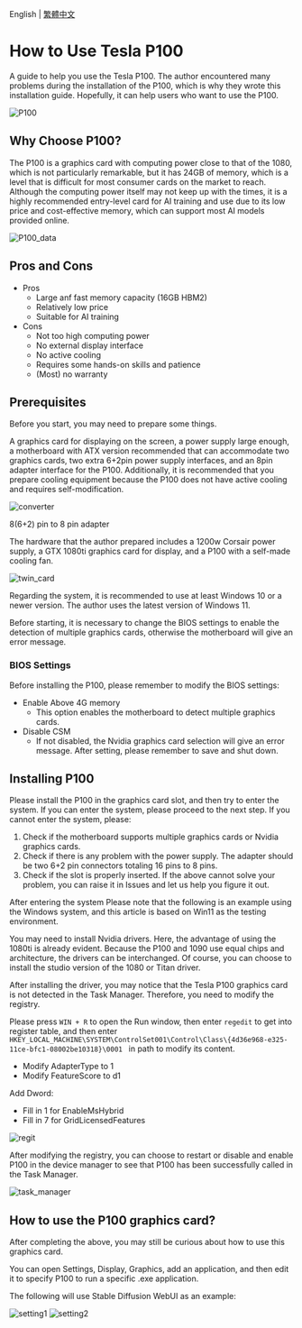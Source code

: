 English | [繁體中文](README_TCH.md)
# How to Use Tesla P100
A guide to help you use the Tesla P100. The author encountered many problems during the installation of the P100, which is why they wrote this installation guide. Hopefully, it can help users who want to use the P100.

  ![P100](image/P100.png)

## Why Choose P100?
The P100 is a graphics card with computing power close to that of the 1080, which is not particularly remarkable, but it has 24GB of memory, which is a level that is difficult for most consumer cards on the market to reach. Although the computing power itself may not keep up with the times, it is a highly recommended entry-level card for AI training and use due to its low price and cost-effective memory, which can support most AI models provided online.

![P100_data](image/P100_data.png)

## Pros and Cons
* Pros
  * Large anf fast memory capacity (16GB HBM2)
  * Relatively low price
  * Suitable for AI training
* Cons
  * Not too high computing power
  * No external display interface
  * No active cooling
  * Requires some hands-on skills and patience
  * (Most) no warranty
## Prerequisites
Before you start, you may need to prepare some things.

A graphics card for displaying on the screen, a power supply large enough, a motherboard with ATX version recommended that can accommodate two graphics cards, two extra 6+2pin power supply interfaces, and an 8pin adapter interface for the P100. Additionally, it is recommended that you prepare cooling equipment because the P100 does not have active cooling and requires self-modification.

![converter](image/converter.jpg)

8(6+2) pin to 8 pin adapter

The hardware that the author prepared includes a 1200w Corsair power supply, a GTX 1080ti graphics card for display, and a P100 with a self-made cooling fan.

  ![twin_card](image/twin_card.jpg)

Regarding the system, it is recommended to use at least Windows 10 or a newer version. The author uses the latest version of Windows 11.

Before starting, it is necessary to change the BIOS settings to enable the detection of multiple graphics cards, otherwise the motherboard will give an error message.

### BIOS Settings
Before installing the P100, please remember to modify the BIOS settings:

* Enable Above 4G memory
    * This option enables the motherboard to detect multiple graphics cards.
* Disable CSM
    * If not disabled, the Nvidia graphics card selection will give an error message.
After setting, please remember to save and shut down.
## Installing P100
Please install the P100 in the graphics card slot, and then try to enter the system. If you can enter the system, please proceed to the next step. If you cannot enter the system, please:

1. Check if the motherboard supports multiple graphics cards or Nvidia graphics cards.
2. Check if there is any problem with the power supply. The adapter should be two 6+2 pin connectors totaling 16 pins to 8 pins.
3. Check if the slot is properly inserted.
If the above cannot solve your problem, you can raise it in Issues and let us help you figure it out.

After entering the system
Please note that the following is an example using the Windows system, and this article is based on Win11 as the testing environment.

You may need to install Nvidia drivers. Here, the advantage of using the 1080ti is already evident. Because the P100 and 1090 use equal chips and architecture, the drivers can be interchanged. Of course, you can choose to install the studio version of the 1080 or Titan driver.

After installing the driver, you may notice that the Tesla P100 graphics card is not detected in the Task Manager. Therefore, you need to modify the registry.

Please press ```WIN + R``` to open the Run window, then enter ```regedit``` to get into register table, and then enter ```HKEY_LOCAL_MACHINE\SYSTEM\ControlSet001\Control\Class\{4d36e968-e325-11ce-bfc1-08002be10318}\0001 ``` in path to modify its content.
* Modify AdapterType to 1
* Modify FeatureScore to d1

Add Dword:

* Fill in 1 for EnableMsHybrid
* Fill in 7 for GridLicensedFeatures

![regit](image/regit.png)

After modifying the registry, you can choose to restart or disable and enable P100 in the device manager to see that P100 has been successfully called in the Task Manager.

![task_manager](image/task_manage.png)

## How to use the P100 graphics card?
After completing the above, you may still be curious about how to use this graphics card.

You can open Settings, Display, Graphics, add an application, and then edit it to specify P100 to run a specific .exe application.

The following will use Stable Diffusion WebUI as an example:

![setting1](image/setting.png)
![setting2](image/setting2.png)
